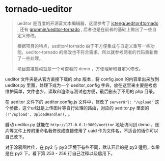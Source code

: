 # tornado-ueditor
> ueditor 是百度的开源富文本编辑器，这里参考了 [jcteng/ueditor4tornado](https://github.com/jcteng/ueditor4tornado) , 还有 [grunmin/ueditor-tornado](https://github.com/grunmin/ueditor-tornado) , 后者也是在前者的基础上做出了一些自定义修改。
>
> 根据项目的特点，ueditor4tornado 由于不方便集成与自定义重写一些功能，ueditor-tornado 的修改也不符合需求，所以就参考两者的代码重新做了一些处理。
>
> 项目直接启动就是一个可查看的 demo ，方便理解和自定义修改。

ueditor 文件夹是从官方直接下载的 php 版本，将 config.json 的内容拿出来放到 ueditor.py 里面，处理下成为一个 ueditor_config 字典，放在这里来主要是考虑维护简单，文件也少，读取和渲染与测试也方便，最后删去了不用的 php 目录。

在 ueditor 文件下的 ueditor.config.js 文件中，修改了 `serverUrl: "/upload"` 这个参数，这个url就是上传图片等自行处理的路由，对应的 ueditor.py 里面的`(r'/upload', UploadHandler),` 。

启动 ueditor.py 就能在 `http://127.0.0.1:9009/ueditor` 地址访问到 demo ，图片等文件上传的重命名我修改成直接使用了 uuid 作为文件名，不适合的话你可以自己改下。

对于涂鸦图片传，在 py2 与 py3 环境下有些不同，默认开启的是 py3 适用，如果是在 py2 下，看下第 253 - 256 行自己注释以及启用下。





